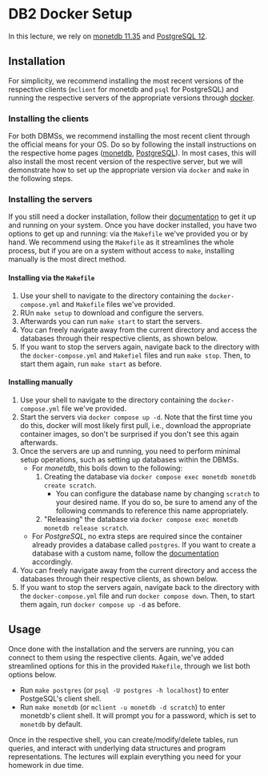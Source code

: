 # DB2 Docker Setup

In this lecture, we rely on [monetdb 11.35](https://www.monetdb.org/release-notes/nov2019/) and [PostgreSQL 12](https://www.postgresql.org/docs/12/index.html).

## Installation

For simplicity, we recommend installing the most recent versions of the respective clients (`mclient` for monetdb and `psql` for PostgreSQL) and running the respective servers of the appropriate versions through [docker](https://www.docker.com).

### Installing the **clients**

For both DBMSs, we recommend installing the most recent client through the official means for your OS. Do so by following the install instructions on the respective home pages ([monetdb](https://www.monetdb.org/easy-setup/), [PostgreSQL](https://www.postgresql.org/download/)). In most cases, this will also install the most recent version of the respective server, but we will demonstrate how to set up the appropriate version via `docker` and `make` in the following steps.

### Installing the **servers**

If you still need a docker installation, follow their [documentation](https://docs.docker.com/desktop/) to get it up and running on your system. Once you have docker installed, you have two options to get up and running: via the `Makefile` we've provided you or by hand. We recommend using the `Makefile` as it streamlines the whole process, but if you are on a system without access to `make`, installing manually is the most direct method.

#### Installing via the `Makefile`

1. Use your shell to navigate to the directory containing the `docker-compose.yml` and `Makefile` files we've provided.
2. RUn `make setup` to download and configure the servers.
3. Afterwards you can run `make start` to start the servers.
4. You can freely navigate away from the current directory and access the databases through their respective clients, as shown below.
5. If you want to stop the servers again, navigate back to the directory with the `docker-compose.yml` and `Makefiel` files and run `make stop`. Then, to start them again, run `make start` as before.

#### Installing manually

1. Use your shell to navigate to the directory containing the `docker-compose.yml` file we've provided.
2. Start the servers via `docker compose up -d`. Note that the first time you do this, docker will most likely first pull, i.e., download the appropriate container images, so don't be surprised if you don't see this again afterwards.
3. Once the servers are up and running, you need to perform minimal setup operations, such as setting up databases within the DBMSs.
   * For *monetdb*, this boils down to the following:
      1. Creating the database via `docker compose exec monetdb monetdb create scratch`.
         * You can configure the database name by changing `scratch` to your desired name. If you do so, be sure to amend any of the following commands to reference this name appropriately.
      2. "Releasing" the database via `docker compose exec monetdb monetdb release scratch`.
   * For *PostgreSQL*, no extra steps are required since the container already provides a database called `postgres`. If you want to create a database with a custom name, follow the [documentation](https://www.postgresql.org/docs/12/manage-ag-createdb.html) accordingly.
4. You can freely navigate away from the current directory and access the databases through their respective clients, as shown below.
5. If you want to stop the servers again, navigate back to the directory with the `docker-compose.yml` file and run `docker compose down`. Then, to start them again, run `docker compose up -d` as before.

## Usage

Once done with the installation and the servers are running, you can connect to them using the respective clients. Again, we've added streamlined options for this in the provided `Makefile`, through we list both options below.

* Run `make postgres` (or `psql -U postgres -h localhost`) to enter PostgeSQL's client shell.
* Run `make monetdb` (or `mclient -u monetdb -d scratch`) to enter monetdb's client shell. It will prompt you for a password, which is set to `monetdb` by default.

Once in the respective shell, you can create/modify/delete tables, run queries, and interact with underlying data structures and program representations. The lectures will explain everything you need for your homework in due time.

